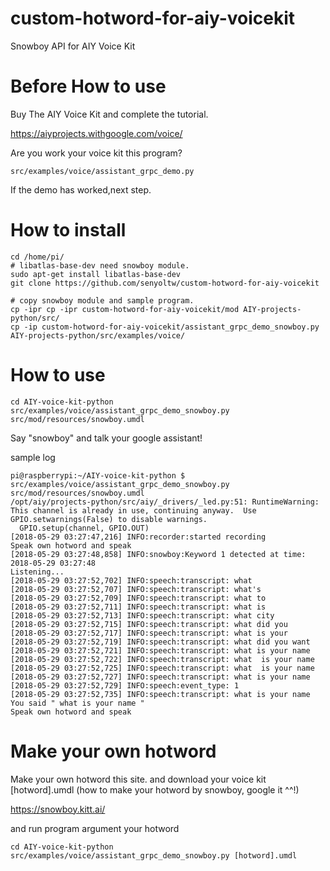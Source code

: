 # custom-hotword-for-aiy-voicekit
Snowboy API for AIY Voice Kit

# Before How to use
Buy The AIY Voice Kit and complete the tutorial.

https://aiyprojects.withgoogle.com/voice/

Are you work your voice kit this program?
```
src/examples/voice/assistant_grpc_demo.py
```
If the demo has worked,next step.

# How to install

```
cd /home/pi/
# libatlas-base-dev need snowboy module.
sudo apt-get install libatlas-base-dev
git clone https://github.com/senyoltw/custom-hotword-for-aiy-voicekit

# copy snowboy module and sample program.
cp -ipr cp -ipr custom-hotword-for-aiy-voicekit/mod AIY-projects-python/src/
cp -ip custom-hotword-for-aiy-voicekit/assistant_grpc_demo_snowboy.py AIY-projects-python/src/examples/voice/
```

# How to use

```
cd AIY-voice-kit-python
src/examples/voice/assistant_grpc_demo_snowboy.py src/mod/resources/snowboy.umdl
```
Say "snowboy" and talk your google assistant!

sample log
```
pi@raspberrypi:~/AIY-voice-kit-python $ src/examples/voice/assistant_grpc_demo_snowboy.py src/mod/resources/snowboy.umdl
/opt/aiy/projects-python/src/aiy/_drivers/_led.py:51: RuntimeWarning: This channel is already in use, continuing anyway.  Use GPIO.setwarnings(False) to disable warnings.
  GPIO.setup(channel, GPIO.OUT)
[2018-05-29 03:27:47,216] INFO:recorder:started recording
Speak own hotword and speak
[2018-05-29 03:27:48,858] INFO:snowboy:Keyword 1 detected at time: 2018-05-29 03:27:48
Listening...
[2018-05-29 03:27:52,702] INFO:speech:transcript: what
[2018-05-29 03:27:52,707] INFO:speech:transcript: what's
[2018-05-29 03:27:52,709] INFO:speech:transcript: what to
[2018-05-29 03:27:52,711] INFO:speech:transcript: what is
[2018-05-29 03:27:52,713] INFO:speech:transcript: what city
[2018-05-29 03:27:52,715] INFO:speech:transcript: what did you
[2018-05-29 03:27:52,717] INFO:speech:transcript: what is your
[2018-05-29 03:27:52,719] INFO:speech:transcript: what did you want
[2018-05-29 03:27:52,721] INFO:speech:transcript: what is your name
[2018-05-29 03:27:52,722] INFO:speech:transcript: what  is your name
[2018-05-29 03:27:52,725] INFO:speech:transcript: what  is your name
[2018-05-29 03:27:52,727] INFO:speech:transcript: what is your name
[2018-05-29 03:27:52,729] INFO:speech:event_type: 1
[2018-05-29 03:27:52,735] INFO:speech:transcript: what is your name
You said " what is your name "
Speak own hotword and speak
```

# Make your own hotword
Make your own hotword this site. 
and download your voice kit [hotword].umdl
(how to make your hotword by snowboy, google it ^^!)

https://snowboy.kitt.ai/

and run program argument your hotword

```
cd AIY-voice-kit-python
src/examples/voice/assistant_grpc_demo_snowboy.py [hotword].umdl
```
